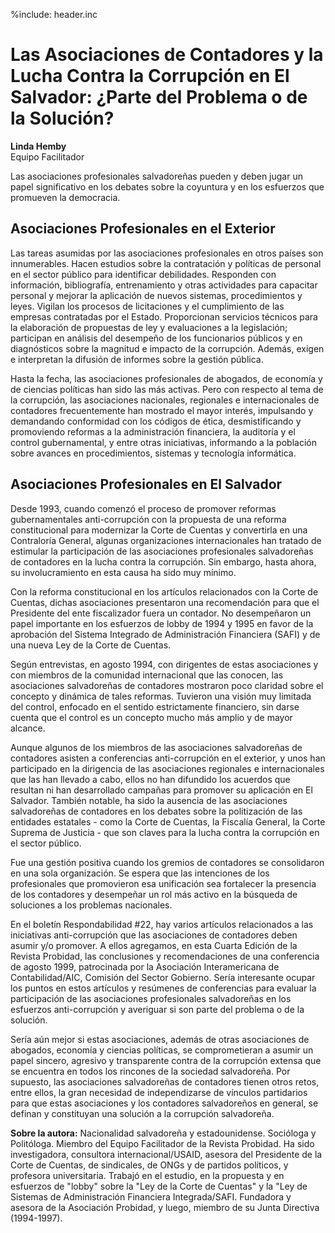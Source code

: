 %include: header.inc

# Las Asociaciones de Contadores y la Lucha Contra la Corrupción en El Salvador: ¿Parte del Problema o de la Solución?

**Linda Hemby**  
Equipo Facilitador

Las asociaciones profesionales salvadoreñas pueden y deben jugar un papel
significativo en los debates sobre la coyuntura y en los esfuerzos que promueven
la democracia.

## Asociaciones Profesionales en el Exterior

Las tareas asumidas por las asociaciones profesionales en otros países son
innumerables. Hacen estudios sobre la contratación y políticas de personal en el
sector público para identificar debilidades. Responden con información,
bibliografía, entrenamiento y otras actividades para capacitar personal y
mejorar la aplicación de nuevos sistemas, procedimientos y leyes. Vigilan los
procesos de licitaciones y el cumplimiento de las empresas contratadas por el
Estado. Proporcionan servicios técnicos para la elaboración de propuestas de ley
y evaluaciones a la legislación; participan en análisis del desempeño de los
funcionarios públicos y en diagnósticos sobre la magnitud e impacto de la
corrupción. Además, exigen e interpretan la difusión de informes sobre la
gestión pública.

Hasta la fecha, las asociaciones profesionales de abogados, de economía y de
ciencias políticas han sido las más activas. Pero con respecto al tema de la
corrupción, las asociaciones nacionales, regionales e internacionales de
contadores frecuentemente han mostrado el mayor interés, impulsando y demandando
conformidad con los códigos de ética, desmistificando y promoviendo reformas a
la administración financiera, la auditoría y el control gubernamental, y entre
otras iniciativas, informando a la población sobre avances en procedimientos,
sistemas y tecnología informática.

## Asociaciones Profesionales en El Salvador

Desde 1993, cuando comenzó el proceso de promover reformas gubernamentales
anti-corrupción con la propuesta de una reforma constitucional para modernizar
la Corte de Cuentas y convertirla en una Contraloría General, algunas
organizaciones internacionales han tratado de estimular la participación de las
asociaciones profesionales salvadoreñas de contadores en la lucha contra la
corrupción. Sin embargo, hasta ahora, su involucramiento en esta causa ha sido
muy mínimo.

Con la reforma constitucional en los artículos relacionados con la Corte de
Cuentas, dichas asociaciones presentaron una recomendación para que el
Presidente del ente fiscalizador fuera un contador. No desempeñaron un papel
importante en los esfuerzos de lobby de 1994 y 1995 en favor de la aprobación
del Sistema Integrado de Administración Financiera (SAFI) y de una nueva Ley de
la Corte de Cuentas.

Según entrevistas, en agosto 1994, con dirigentes de estas asociaciones y con
miembros de la comunidad internacional que las conocen, las asociaciones
salvadoreñas de contadores mostraron poco claridad sobre el concepto y dinámica
de tales reformas. Tuvieron una visión muy limitada del control, enfocado en el
sentido estrictamente financiero, sin darse cuenta que el control es un concepto
mucho más amplio y de mayor alcance.

Aunque algunos de los miembros de las asociaciones salvadoreñas de contadores
asisten a conferencias anti-corrupción en el exterior, y unos han participado en
la dirigencia de las asociaciones regionales e internacionales que las han
llevado a cabo, ellos no han difundido los acuerdos que resultan ni han
desarrollado campañas para promover su aplicación en El Salvador. También
notable, ha sido la ausencia de las asociaciones salvadoreñas de contadores en
los debates sobre la politización de las entidades estatales - como la Corte de
Cuentas, la Fiscalía General, la Corte Suprema de Justicia - que son claves para
la lucha contra la corrupción en el sector público.

Fue una gestión positiva cuando los gremios de contadores se consolidaron en una
sola organización. Se espera que las intenciones de los profesionales que
promovieron esa unificación sea fortalecer la presencia de los contadores y
desempeñar un rol más activo en la búsqueda de soluciones a los problemas
nacionales.

En el boletín Respondabilidad #22, hay varios artículos relacionados a las
iniciativas anti-corrupción que las asociaciones de contadores deben asumir y/o
promover. A ellos agregamos, en esta Cuarta Edición de la Revista Probidad, las
conclusiones y recomendaciones de una conferencia de agosto 1999, patrocinada
por la Asociación Interamericana de Contabilidad/AIC, Comisión del Sector
Gobierno. Sería interesante ocupar los puntos en estos artículos y resúmenes de
conferencias para evaluar la participación de las asociaciones profesionales
salvadoreñas en los esfuerzos anti-corrupción y averiguar si son parte del
problema o de la solución.

Sería aún mejor si estas asociaciones, además de otras asociaciones de abogados,
economía y ciencias políticas, se comprometieran a asumir un papel sincero,
agresivo y transparente contra de la corrupción extensa que se encuentra en
todos los rincones de la sociedad salvadoreña. Por supuesto, las asociaciones
salvadoreñas de contadores tienen otros retos, entre ellos, la gran necesidad de
independizarse de vínculos partidarios para que estas asociaciones y los
contadores salvadoreños en general, se definan y constituyan una solución a la
corrupción salvadoreña.

**Sobre la autora:** Nacionalidad salvadoreña y estadounidense. Socióloga y
Politóloga. Miembro del Equipo Facilitador de la Revista Probidad. Ha sido
investigadora, consultora internacional/USAID, asesora del Presidente de la
Corte de Cuentas, de sindicales, de ONGs y de partidos políticos, y profesora
universitaria. Trabajó en el estudio, en la propuesta y en esfuerzos de "lobby"
sobre la "Ley de la Corte de Cuentas" y la "Ley de Sistemas de Administración
Financiera Integrada/SAFI. Fundadora y asesora de la Asociación Probidad, y
luego, miembro de su Junta Directiva (1994-1997).
